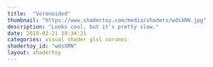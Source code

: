 ```yaml
---
title:  "Voronoided"
thumbnail: "https://www.shadertoy.com/media/shaders/wdsXRN.jpg"
description: "Looks cool, but it's pretty slow."
date: 2019-02-21 19:34:21
categories: visual shader glsl voronoi
shadertoy_id: "wdsXRN" 
layout: shadertoy
---
```

